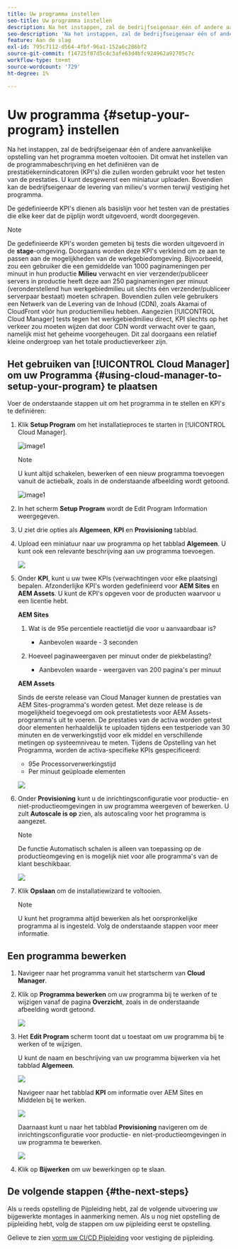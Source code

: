 ```yaml
---
title: Uw programma instellen
seo-title: Uw programma instellen
description: Na het instappen, zal de bedrijfseigenaar één of andere aanvankelijke opstelling van het programma moeten doen.
seo-description: 'Na het instappen, zal de bedrijfseigenaar één of andere aanvankelijke opstelling van Adobe AEM Cloud Manager moeten doen. Dit omvat het instellen van de programmabeschrijving en het definiëren van de KPI''s die voor het testen van de prestaties zullen worden gebruikt. '
feature: Aan de slag
exl-id: 795c7112-d564-4fbf-96a1-152a6c286bf2
source-git-commit: f14725f87d5c4c3afe63d4bfc924962a92705c7c
workflow-type: tm+mt
source-wordcount: '729'
ht-degree: 1%

---
```


# Uw programma {#setup-your-program} instellen

Na het instappen, zal de bedrijfseigenaar één of andere aanvankelijke opstelling van het programma moeten voltooien. Dit omvat het instellen van de programmabeschrijving en het definiëren van de prestatiekernindicatoren (KPI&#39;s) die zullen worden gebruikt voor het testen van de prestaties. U kunt desgewenst een miniatuur uploaden. Bovendien kan de bedrijfseigenaar de levering van milieu&#39;s vormen terwijl vestiging het programma.

De gedefinieerde KPI&#39;s dienen als basislijn voor het testen van de prestaties die elke keer dat de pijplijn wordt uitgevoerd, wordt doorgegeven.

>[!NOTE]
>De gedefinieerde KPI&#39;s worden gemeten bij tests die worden uitgevoerd in de **stage**-omgeving. Doorgaans worden deze KPI&#39;s verkleind om ze aan te passen aan de mogelijkheden van de werkgebiedomgeving.
>Bijvoorbeeld, zou een gebruiker die een gemiddelde van 1000 paginameningen per minuut in hun productie **Milieu** verwacht en vier verzender/publiceer servers in productie heeft deze aan 250 paginameningen per minuut (veronderstellend hun werkgebiedmilieu uit slechts één verzender/publiceer serverpaar bestaat) moeten schrapen.
>Bovendien zullen vele gebruikers een Netwerk van de Levering van de Inhoud (CDN), zoals Akamai of CloudFront vóór hun productiemilieu hebben. Aangezien [!UICONTROL Cloud Manager] tests tegen het werkgebiedmilieu direct, KPI slechts op het verkeer zou moeten wijzen dat door CDN wordt verwacht over te gaan, namelijk mist het geheime voorgeheugen. Dit zal doorgaans een relatief kleine ondergroep van het totale productieverkeer zijn.

## Het gebruiken van [!UICONTROL Cloud Manager] om uw Programma {#using-cloud-manager-to-setup-your-program} te plaatsen

Voer de onderstaande stappen uit om het programma in te stellen en KPI&#39;s te definiëren:

1. Klik **Setup Program** om het installatieproces te starten in [!UICONTROL Cloud Manager].

   ![image1](assets/set-up-program/setup1.png)

   >[!NOTE]
   > U kunt altijd schakelen, bewerken of een nieuw programma toevoegen vanuit de actiebalk, zoals in de onderstaande afbeelding wordt getoond.

   ![image1](assets/set-up-program/setup2.png)


1. In het scherm **Setup Program** wordt de Edit Program Information weergegeven.

1. U ziet drie opties als **Algemeen**, **KPI** en **Provisioning** tabblad.

1. Upload een miniatuur naar uw programma op het tabblad **Algemeen**. U kunt ook een relevante beschrijving aan uw programma toevoegen.

   ![](assets/Setup_Program-General.png)

1. Onder **KPI**, kunt u uw twee KPIs (verwachtingen voor elke plaatsing) bepalen. Afzonderlijke KPI&#39;s worden gedefinieerd voor **AEM Sites** en **AEM Assets**. U kunt de KPI&#39;s opgeven voor de producten waarvoor u een licentie hebt.

   **AEM Sites**

   1. Wat is de 95e percentiele reactietijd die voor u aanvaardbaar is?

      * Aanbevolen waarde - 3 seconden
   1. Hoeveel paginaweergaven per minuut onder de piekbelasting?

      * Aanbevolen waarde - weergaven van 200 pagina&#39;s per minuut

   **AEM Assets**

   Sinds de eerste release van Cloud Manager kunnen de prestaties van AEM Sites-programma&#39;s worden getest. Met deze release is de mogelijkheid toegevoegd om ook prestatietests voor AEM Assets-programma&#39;s uit te voeren. De prestaties van de activa worden getest door elementen herhaaldelijk te uploaden tijdens een testperiode van 30 minuten en de verwerkingstijd voor elk middel en verschillende metingen op systeemniveau te meten.
Tijdens de Opstelling van het Programma, worden de activa-specifieke KPIs gespecificeerd:

   * 95e Processorverwerkingstijd
   * Per minuut geüploade elementen

   ![](assets/Setup_Program-KPIs.png)

1. Onder **Provisioning** kunt u de inrichtingsconfiguratie voor productie- en niet-productieomgevingen in uw programma weergeven of bewerken. U zult **Autoscale is op** zien, als autoscaling voor het programma is aangezet.

   >[!NOTE]
   >De functie Automatisch schalen is alleen van toepassing op de productieomgeving en is mogelijk niet voor alle programma&#39;s van de klant beschikbaar.

   ![](assets/Setup_Program-Provisioning.png)

1. Klik **Opslaan** om de installatiewizard te voltooien.

   >[!NOTE]
   >U kunt het programma altijd bewerken als het oorspronkelijke programma al is ingesteld. Volg de onderstaande stappen voor meer informatie.

## Een programma bewerken

1. Navigeer naar het programma vanuit het startscherm van **Cloud Manager**.

1. Klik op **Programma bewerken** om uw programma bij te werken of te wijzigen vanaf de pagina **Overzicht**, zoals in de onderstaande afbeelding wordt getoond.

   ![](assets/set-up-program/edit-program1.png)

1. Het **Edit Program** scherm toont dat u toestaat om uw programma bij te werken of te wijzigen.

   U kunt de naam en beschrijving van uw programma bijwerken via het tabblad **Algemeen**.

   ![](assets/set-up-program/edit-program-general.png)

   Navigeer naar het tabblad **KPI** om informatie over AEM Sites en Middelen bij te werken.

   ![](assets/set-up-program/edit-program-kpi.png)

   Daarnaast kunt u naar het tabblad **Provisioning** navigeren om de inrichtingsconfiguratie voor productie- en niet-productieomgevingen in uw programma te bewerken.

   ![](assets/set-up-program/edit-program-provision.png)

1. Klik op **Bijwerken** om uw bewerkingen op te slaan.

## De volgende stappen {#the-next-steps}

Als u reeds opstelling de Pijpleiding hebt, zal de volgende uitvoering uw bijgewerkte montages in aanmerking nemen. Als u nog niet opstelling de pijpleiding hebt, volg de stappen om uw pijpleiding eerst te opstelling.

Gelieve te zien [vorm uw CI/CD Pijpleiding](https://helpx.adobe.com/experience-manager/cloud-manager/using/configuring-pipeline.html) voor vestiging de pijpleiding.
